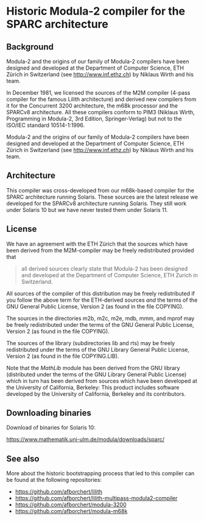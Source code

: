 # Historic Modula-2 compiler for the SPARC architecture

## Background

Modula-2 and the origins of our family of Modula-2 compilers have been
designed and developed at the Department of Computer Science, ETH
Zürich in Switzerland (see http://www.inf.ethz.ch) by Niklaus Wirth
and his team.

In December 1981, we licensed the sources of the M2M compiler (4-pass
compiler for the famous Lilith architecture) and derived new compilers
from it for the Concurrent 3200 architecture, the m68k processor and
the SPARCv8 architecture. All these compilers conform to PIM3 (Niklaus
Wirth, Programming in Modula-2, 3rd Edition, Springer-Verlag) but not to
the ISO/IEC standard 10514-1:1996.

Modula-2 and the origins of our family of Modula-2 compilers have been
designed and developed at the Department of Computer Science, ETH
Zürich in Switzerland (see http://www.inf.ethz.ch) by Niklaus Wirth
and his team.

## Architecture

This compiler was cross-developed from our m68k-based compiler
for the SPARC architecture running Solaris. These sources
are the latest release we developed for the SPARCv8 architecture
running Solaris. They still work under Solaris 10 but we have
never tested them under Solaris 11.

## License

We have an agreement with the ETH Zürich that the sources which
have been derived from the M2M-compiler may be freely redistributed
provided that

> all derived sources clearly state that Modula-2 has been designed
> and developed at the Department of Computer Science, ETH Zurich in
> Switzerland.

All sources of the compiler of this distribution may be freely
redistributed if you follow the above term for the ETH-derived sources
*and* the terms of the GNU General Public License, Version 2 (as found
in the file COPYING).

The sources in the directories m2b, m2c, m2e, mdb, mmm, and mprof
may be freely redistributed under the terms of the GNU General Public
License, Version 2 (as found in the file COPYING).

The sources of the library (subdirectories lib and rts) may be freely
redistributed under the terms of the GNU Library General Public
License, Version 2 (as found in the file COPYING.LIB).

Note that the _MathLib_ module has been derived from the GNU library
(distributed under the terms of the GNU Library General Public License)
which in turn has been derived from sources which have been developed
at the University of California, Berkeley: This product includes
software developed by the University of California, Berkeley and its
contributors.

## Downloading binaries

Download of binaries for Solaris 10:

   https://www.mathematik.uni-ulm.de/modula/downloads/sparc/

## See also

More about the historic bootstrapping process that led to this
compiler can be found at the following repositories:
 * https://github.com/afborchert/lilith
 * https://github.com/afborchert/lilith-multipass-modula2-compiler
 * https://github.com/afborchert/modula-3200
 * https://github.com/afborchert/modula-m68k
